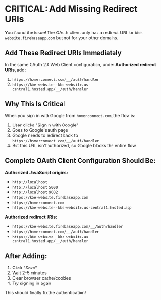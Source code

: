 # CRITICAL: Add Missing Redirect URIs

You found the issue! The OAuth client only has a redirect URI for `kbe-website.firebaseapp.com` but not for your other domains.

## Add These Redirect URIs Immediately

In the same OAuth 2.0 Web Client configuration, under **Authorized redirect URIs**, add:

1. `https://homerconnect.com/__/auth/handler`
2. `https://kbe-website--kbe-website.us-central1.hosted.app/__/auth/handler`

## Why This Is Critical

When you sign in with Google from `homerconnect.com`, the flow is:

1. User clicks "Sign in with Google"
2. Goes to Google's auth page
3. Google needs to redirect back to `https://homerconnect.com/__/auth/handler`
4. But this URL isn't authorized, so Google blocks the entire flow

## Complete OAuth Client Configuration Should Be:

**Authorized JavaScript origins:**

- `http://localhost`
- `http://localhost:5000`
- `http://localhost:9002`
- `https://kbe-website.firebaseapp.com`
- `https://homerconnect.com`
- `https://kbe-website--kbe-website.us-central1.hosted.app`

**Authorized redirect URIs:**

- `https://kbe-website.firebaseapp.com/__/auth/handler`
- `https://homerconnect.com/__/auth/handler`
- `https://kbe-website--kbe-website.us-central1.hosted.app/__/auth/handler`

## After Adding:

1. Click "Save"
2. Wait 2-5 minutes
3. Clear browser cache/cookies
4. Try signing in again

This should finally fix the authentication!
